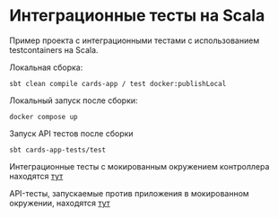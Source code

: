 # Интеграционные тесты на Scala

Пример проекта с интеграционными тестами с использованием testcontainers на Scala.

Локальная сборка:

```
sbt clean compile cards-app / test docker:publishLocal
```

Локальный запуск после сборки:

```
docker compose up
```

Запуск API тестов после сборки

```
sbt cards-app-tests/test
```

Интеграционные тесты с мокированным окружением контроллера находятся [тут](cards-app/src/test/scala/com/abrovkin/http/CardControllerSpec.scala)

API-тесты, запускаемые против приложения в мокированном окружении, находятся [тут](cards-app-tests/src/test/scala/com/abrovkin/CardsServiceSpec.scala)